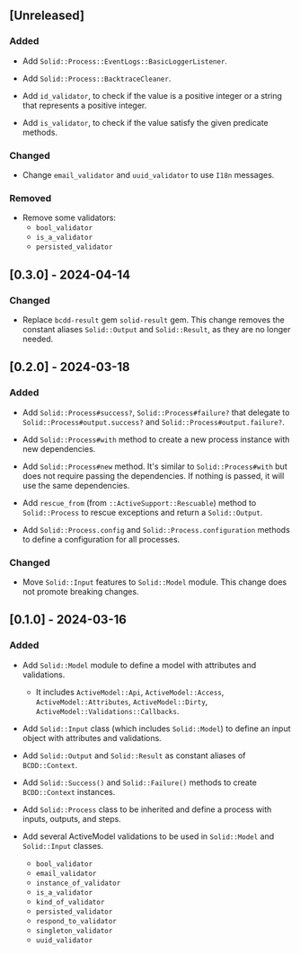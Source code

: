 ## [Unreleased]

### Added

- Add `Solid::Process::EventLogs::BasicLoggerListener`.

- Add `Solid::Process::BacktraceCleaner`.

- Add `id_validator`, to check if the value is a positive integer or a string that represents a positive integer.

- Add `is_validator`, to check if the value satisfy the given predicate methods.

### Changed

- Change `email_validator` and `uuid_validator` to use `I18n` messages.

### Removed

- Remove some validators:
  - `bool_validator`
  - `is_a_validator`
  - `persisted_validator`

## [0.3.0] - 2024-04-14

### Changed

- Replace `bcdd-result` gem `solid-result` gem. This change removes the constant aliases `Solid::Output` and `Solid::Result`, as they are no longer needed.

## [0.2.0] - 2024-03-18

### Added

- Add `Solid::Process#success?`, `Solid::Process#failure?` that delegate to `Solid::Process#output.success?` and `Solid::Process#output.failure?`.

- Add `Solid::Process#with` method to create a new process instance with new dependencies.

- Add `Solid::Process#new` method. It's similar to `Solid::Process#with` but does not require passing the dependencies. If nothing is passed, it will use the same dependencies.

- Add `rescue_from` (from `::ActiveSupport::Rescuable`) method to `Solid::Process` to rescue exceptions and return a `Solid::Output`.

- Add `Solid::Process.config` and `Solid::Process.configuration` methods to define a configuration for all processes.

### Changed

- Move `Solid::Input` features to `Solid::Model` module. This change does not promote breaking changes.

## [0.1.0] - 2024-03-16

### Added

- Add `Solid::Model` module to define a model with attributes and validations.
  - It includes `ActiveModel::Api`, `ActiveModel::Access`, `ActiveModel::Attributes`, `ActiveModel::Dirty`, `ActiveModel::Validations::Callbacks`.

- Add `Solid::Input` class (which includes `Solid::Model`) to define an input object with attributes and validations.

- Add `Solid::Output` and `Solid::Result` as constant aliases of `BCDD::Context`.

- Add `Solid::Success()` and `Solid::Failure()` methods to create `BCDD::Context` instances.

- Add `Solid::Process` class to be inherited and define a process with inputs, outputs, and steps.

- Add several ActiveModel validations to be used in `Solid::Model` and `Solid::Input` classes.
  - `bool_validator`
  - `email_validator`
  - `instance_of_validator`
  - `is_a_validator`
  - `kind_of_validator`
  - `persisted_validator`
  - `respond_to_validator`
  - `singleton_validator`
  - `uuid_validator`

